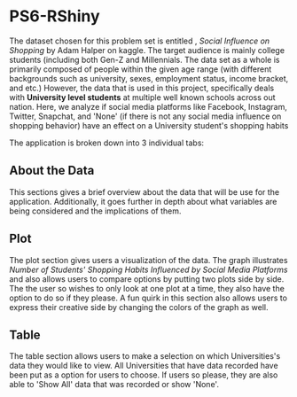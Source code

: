 # PS6-RShiny

The dataset chosen for this problem set is entitled , 
_Social Influence on Shopping_ by Adam Halper on kaggle. The
target audience is mainly college students (including both Gen-Z 
and Millennials. The data set as a whole is primarily composed of 
people within the given age range (with different backgrounds such
as university, sexes, employment status, income bracket, and etc.)
However, the data that is used in this project, specifically
deals with **University level students** at multiple well 
known schools across out nation. Here, we analyze if social media
platforms like Facebook, Instagram, Twitter, Snapchat, and 'None'
(if there is not any social media influence on shopping behavior)
have an effect on a University student's shopping habits

The application is broken down into 3 individual tabs:

## About the Data

This sections gives a brief overview about the data that will be use
for the application. Additionally, it goes further in depth about
what variables are being considered and the implications of them.

## Plot

The plot section gives users a visualization of the data. The graph
illustrates _Number of Students' Shopping Habits Influenced by Social Media Platforms_
and also allows users to compare options by putting two plots side by side.
The the user so wishes to only look at one plot at a time, they also have
the option to do so if they please. A fun quirk in this section
also allows users to express their creative side by changing 
the colors of the graph as well. 

## Table

The table section allows users to make a selection on which
Universities's data they would like to view. All Universities
that have data recorded have been put as a option for
users to choose. If users so please, they are also able to
'Show All' data that was recorded or show 'None'.
